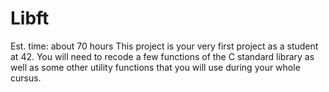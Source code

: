 # Libft
Est. time: about 70 hours
This project is your very first project as a student at 42. You will need to recode a few functions of the C standard library as well as some other utility functions that you will use during your whole cursus.
